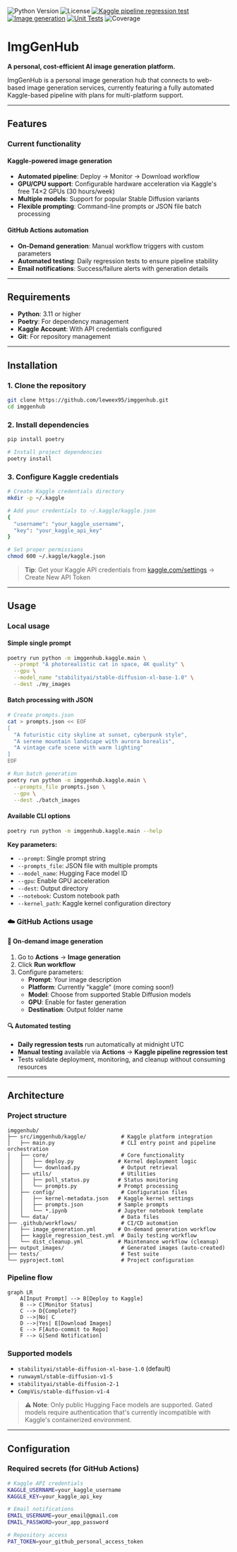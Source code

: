
![Python Version](https://img.shields.io/badge/python-3.11%2B-blue) ![License](https://img.shields.io/github/license/leweex95/imggenhub) [![Kaggle pipeline regression test](https://github.com/leweex95/imggenhub/actions/workflows/kaggle-regression-test.yml/badge.svg)](https://github.com/leweex95/imggenhub/actions/workflows/kaggle-regression-test.yml) [![Image generation](https://github.com/leweex95/imggenhub/actions/workflows/image-generation.yml/badge.svg)](https://github.com/leweex95/imggenhub/actions/workflows/image-generation.yml) [![Unit Tests](https://github.com/leweex95/imggenhub/actions/workflows/unit-tests.yml/badge.svg)](https://github.com/leweex95/imggenhub/actions/workflows/unit-tests.yml) ![Coverage](https://img.shields.io/endpoint?url=https://gist.githubusercontent.com/leweex95/coverage-badge/raw/coverage-badge.json)

# ImgGenHub

**A personal, cost-efficient AI image generation platform.**

ImgGenHub is a personal image generation hub that connects to web-based image generation services, currently featuring a fully automated Kaggle-based pipeline with plans for multi-platform support.

---

## Features

### **Current functionality**

#### **Kaggle-powered image generation**
- **Automated pipeline**: Deploy → Monitor → Download workflow
- **GPU/CPU support**: Configurable hardware acceleration via Kaggle's free T4×2 GPUs (30 hours/week)
- **Multiple models**: Support for popular Stable Diffusion variants
- **Flexible prompting**: Command-line prompts or JSON file batch processing

#### **GitHub Actions automation**
- **On-Demand generation**: Manual workflow triggers with custom parameters
- **Automated testing**: Daily regression tests to ensure pipeline stability
- **Email notifications**: Success/failure alerts with generation details

---

## Requirements

- **Python**: 3.11 or higher
- **Poetry**: For dependency management  
- **Kaggle Account**: With API credentials configured
- **Git**: For repository management

---

## Installation

### **1. Clone the repository**
```bash
git clone https://github.com/leweex95/imggenhub.git
cd imggenhub
```

### **2. Install dependencies**
```bash
pip install poetry

# Install project dependencies
poetry install
```

### **3. Configure Kaggle credentials**
```bash
# Create Kaggle credentials directory
mkdir -p ~/.kaggle

# Add your credentials to ~/.kaggle/kaggle.json
{
  "username": "your_kaggle_username",
  "key": "your_kaggle_api_key"
}

# Set proper permissions
chmod 600 ~/.kaggle/kaggle.json
```

> **Tip**: Get your Kaggle API credentials from [kaggle.com/settings](https://www.kaggle.com/settings) → Create New API Token

---

## Usage

### **Local usage**

#### **Simple single prompt**
```bash
poetry run python -m imggenhub.kaggle.main \
  --prompt "A photorealistic cat in space, 4K quality" \
  --gpu \
  --model_name "stabilityai/stable-diffusion-xl-base-1.0" \
  --dest ./my_images
```

#### **Batch processing with JSON**
```bash
# Create prompts.json
cat > prompts.json << EOF
[
  "A futuristic city skyline at sunset, cyberpunk style",
  "A serene mountain landscape with aurora borealis",
  "A vintage cafe scene with warm lighting"
]
EOF

# Run batch generation
poetry run python -m imggenhub.kaggle.main \
  --prompts_file prompts.json \
  --gpu \
  --dest ./batch_images
```

#### **Available CLI options**
```bash
poetry run python -m imggenhub.kaggle.main --help
```

**Key parameters:**
- `--prompt`: Single prompt string
- `--prompts_file`: JSON file with multiple prompts  
- `--model_name`: Hugging Face model ID
- `--gpu`: Enable GPU acceleration
- `--dest`: Output directory
- `--notebook`: Custom notebook path
- `--kernel_path`: Kaggle kernel configuration directory

### **☁️ GitHub Actions usage**

#### **🎨 On-demand image generation**
1. Go to **Actions** → **Image generation**
2. Click **Run workflow**  
3. Configure parameters:
   - **Prompt**: Your image description
   - **Platform**: Currently "kaggle" (more coming soon!)
   - **Model**: Choose from supported Stable Diffusion models
   - **GPU**: Enable for faster generation
   - **Destination**: Output folder name

#### **🔍 Automated testing**
- **Daily regression tests** run automatically at midnight UTC
- **Manual testing** available via **Actions** → **Kaggle pipeline regression test**
- Tests validate deployment, monitoring, and cleanup without consuming resources

---

## Architecture

### **Project structure**
```
imggenhub/
├── src/imggenhub/kaggle/           # Kaggle platform integration
│   ├── main.py                     # CLI entry point and pipeline orchestration
│   ├── core/                       # Core functionality
│   │   ├── deploy.py              # Kernel deployment logic
│   │   └── download.py             # Output retrieval
│   ├── utils/                      # Utilities
│   │   ├── poll_status.py         # Status monitoring
│   │   └── prompts.py             # Prompt processing
│   ├── config/                     # Configuration files
│   │   ├── kernel-metadata.json   # Kaggle kernel settings
│   │   ├── prompts.json           # Sample prompts
│   │   └── *.ipynb                # Jupyter notebook template
│   └── data/                       # Data files
├── .github/workflows/              # CI/CD automation
│   ├── image_generation.yml       # On-demand generation workflow
│   ├── kaggle_regression_test.yml  # Daily testing workflow
│   └── dist_cleanup.yml           # Maintenance workflow (cleanup)
├── output_images/                  # Generated images (auto-created)
├── tests/                          # Test suite
└── pyproject.toml                  # Project configuration
```

### **Pipeline flow**
```mermaid
graph LR
    A[Input Prompt] --> B[Deploy to Kaggle]
    B --> C[Monitor Status]
    C --> D{Complete?}
    D -->|No| C
    D -->|Yes| E[Download Images]
    E --> F[Auto-commit to Repo]
    F --> G[Send Notification]
```

### **Supported models**
- `stabilityai/stable-diffusion-xl-base-1.0` (default)
- `runwayml/stable-diffusion-v1-5`
- `stabilityai/stable-diffusion-2-1`  
- `CompVis/stable-diffusion-v1-4`

> **⚠️ Note**: Only public Hugging Face models are supported. Gated models require authentication that's currently incompatible with Kaggle's containerized environment.

---

## Configuration

### **Required secrets (for GitHub Actions)**
```bash
# Kaggle API credentials
KAGGLE_USERNAME=your_kaggle_username
KAGGLE_KEY=your_kaggle_api_key

# Email notifications  
EMAIL_USERNAME=your_email@gmail.com
EMAIL_PASSWORD=your_app_password

# Repository access
PAT_TOKEN=your_github_personal_access_token
```
